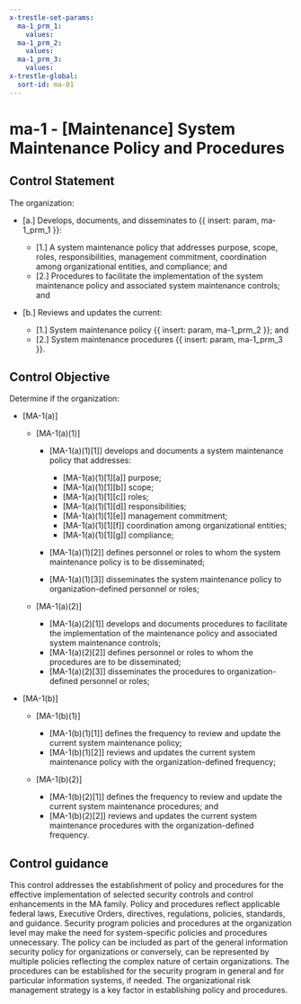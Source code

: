 ```yaml
---
x-trestle-set-params:
  ma-1_prm_1:
    values:
  ma-1_prm_2:
    values:
  ma-1_prm_3:
    values:
x-trestle-global:
  sort-id: ma-01
---
```


# ma-1 - \[Maintenance\] System Maintenance Policy and Procedures

## Control Statement

The organization:

- \[a.\] Develops, documents, and disseminates to {{ insert: param, ma-1_prm_1 }}:

  - \[1.\] A system maintenance policy that addresses purpose, scope, roles, responsibilities, management commitment, coordination among organizational entities, and compliance; and
  - \[2.\] Procedures to facilitate the implementation of the system maintenance policy and associated system maintenance controls; and

- \[b.\] Reviews and updates the current:

  - \[1.\] System maintenance policy {{ insert: param, ma-1_prm_2 }}; and
  - \[2.\] System maintenance procedures {{ insert: param, ma-1_prm_3 }}.

## Control Objective

Determine if the organization:

- \[MA-1(a)\]

  - \[MA-1(a)(1)\]

    - \[MA-1(a)(1)[1]\] develops and documents a system maintenance policy that addresses:

      - \[MA-1(a)(1)[1][a]\] purpose;
      - \[MA-1(a)(1)[1][b]\] scope;
      - \[MA-1(a)(1)[1][c]\] roles;
      - \[MA-1(a)(1)[1][d]\] responsibilities;
      - \[MA-1(a)(1)[1][e]\] management commitment;
      - \[MA-1(a)(1)[1][f]\] coordination among organizational entities;
      - \[MA-1(a)(1)[1][g]\] compliance;

    - \[MA-1(a)(1)[2]\] defines personnel or roles to whom the system maintenance policy is to be disseminated;
    - \[MA-1(a)(1)[3]\] disseminates the system maintenance policy to organization-defined personnel or roles;

  - \[MA-1(a)(2)\]

    - \[MA-1(a)(2)[1]\] develops and documents procedures to facilitate the implementation of the maintenance policy and associated system maintenance controls;
    - \[MA-1(a)(2)[2]\] defines personnel or roles to whom the procedures are to be disseminated;
    - \[MA-1(a)(2)[3]\] disseminates the procedures to organization-defined personnel or roles;

- \[MA-1(b)\]

  - \[MA-1(b)(1)\]

    - \[MA-1(b)(1)[1]\] defines the frequency to review and update the current system maintenance policy;
    - \[MA-1(b)(1)[2]\] reviews and updates the current system maintenance policy with the organization-defined frequency;

  - \[MA-1(b)(2)\]

    - \[MA-1(b)(2)[1]\] defines the frequency to review and update the current system maintenance procedures; and
    - \[MA-1(b)(2)[2]\] reviews and updates the current system maintenance procedures with the organization-defined frequency.

## Control guidance

This control addresses the establishment of policy and procedures for the effective implementation of selected security controls and control enhancements in the MA family. Policy and procedures reflect applicable federal laws, Executive Orders, directives, regulations, policies, standards, and guidance. Security program policies and procedures at the organization level may make the need for system-specific policies and procedures unnecessary. The policy can be included as part of the general information security policy for organizations or conversely, can be represented by multiple policies reflecting the complex nature of certain organizations. The procedures can be established for the security program in general and for particular information systems, if needed. The organizational risk management strategy is a key factor in establishing policy and procedures.
